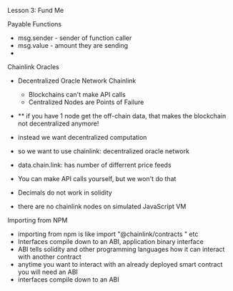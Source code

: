 Lesson 3: Fund Me

Payable Functions
- msg.sender - sender of function caller
- msg.value - amount they are sending
- 

Chainlink Oracles
- Decentralized Oracle Network Chainlink
    - Blockchains can't make API calls
    - Centralized Nodes are Points of Failure
- ** if you have 1 node get the off-chain data, that makes the blockchain not decentralized anymore!
- instead we want decentralized computation
- so we want to use chainlink: decentralized oracle network
- data.chain.link: has number of differrent price feeds
- You can make API calls yourself, but we won't do that

- Decimals do not work in solidity
- there are no chainlink nodes on simulated JavaScript VM

Importing from NPM
- importing from npm is like import "@chainlink/contracts " etc 
- Interfaces compile down to an ABI, application binary interface
- ABI tells solidity and other programming languages how it can interact with another contract
- anytime you want to interact with an already deployed smart contract you will need an ABI
- interfaces compile down to an ABI